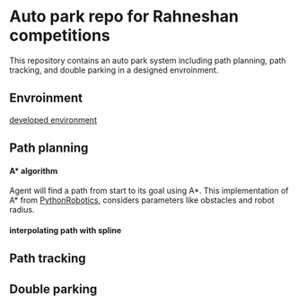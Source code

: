 # Auto park repo for Rahneshan competitions
This repository contains an auto park system including path planning, path tracking, and double parking in a designed envroinment.

## Envroinment
[developed environment](extra/env.png)
## Path planning

#### A* algorithm
Agent will find a path from start to its goal using A*. This implementation of A* from [PythonRobotics](https://pythonrobotics.readthedocs.io/en/latest/modules/path_planning.html), considers parameters like obstacles and robot radius.

#### interpolating path with spline

## Path tracking

## Double parking
